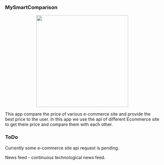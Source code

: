 ### MySmartComparison
<p align="center"><img src="https://searchengineland.com/figz/wp-content/seloads/2015/05/ecommerce-shopping-retail-ss-1920-800x450.jpg" align="center" width="300"></p>
This app compare the price of various e-commerce site and provide the best price to the user. In this app we use the api of different Ecommerce site to get there price and compare them with each other.

### ToDo
Currently some e-commerce site api request is pending.

News feed -  continuous technological news feed.
